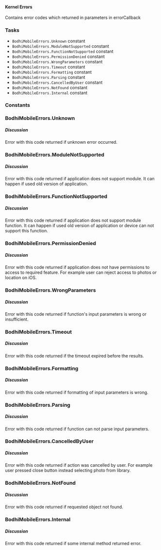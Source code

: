 #### Kernel Errors

Contains error codes which returned in parameters in errorCallback

### Tasks

  * `BodhiMobileErrors.Unknown` constant
  * `BodhiMobileErrors.ModuleNotSupported` constant
  * `BodhiMobileErrors.FunctionNotSupported` constant
  * `BodhiMobileErrors.PermissionDenied` constant
  * `BodhiMobileErrors.WrongParameters` constant
  * `BodhiMobileErrors.Timeout` constant
  * `BodhiMobileErrors.Formatting` constant
  * `BodhiMobileErrors.Parsing` constant
  * `BodhiMobileErrors.CancelledByUser` constant
  * `BodhiMobileErrors.NotFound` constant
  * `BodhiMobileErrors.Internal` constant

### Constants

### BodhiMobileErrors.Unknown

##### Discussion

Error with this code returned if unknown error occurred.

### BodhiMobileErrors.ModuleNotSupported

##### Discussion

Error with this code returned if application does not support module. It can
happen if used old version of application.

### BodhiMobileErrors.FunctionNotSupported

##### Discussion

Error with this code returned if application does not support module function.
It can happen if used old version of application or device can not support
this function.

### BodhiMobileErrors.PermissionDenied

##### Discussion

Error with this code returned if application does not have permissions to
access to required feature. For example user can reject access to photos or
location on iOS.

### BodhiMobileErrors.WrongParameters

##### Discussion

Error with this code returned if function's input parameters is wrong or
insufficient.

### BodhiMobileErrors.Timeout

##### Discussion

Error with this code returned if the timeout expired before the results.

### BodhiMobileErrors.Formatting

##### Discussion

Error with this code returned if formatting of input parameters is wrong.

### BodhiMobileErrors.Parsing

##### Discussion

Error with this code returned if function can not parse input parameters.

### BodhiMobileErrors.CancelledByUser

##### Discussion

Error with this code returned if action was cancelled by user. For example
user pressed close button instead selecting photo from library.

### BodhiMobileErrors.NotFound

##### Discussion

Error with this code returned if requested object not found.

### BodhiMobileErrors.Internal

##### Discussion

Error with this code returned if some internal method returned error.
